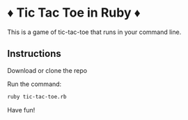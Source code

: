 # ️♦️ Tic Tac Toe in Ruby ♦️

This is a game of tic-tac-toe that runs in your command line.

## Instructions

Download or clone the repo

Run the command:

```bash
ruby tic-tac-toe.rb
```

Have fun!
